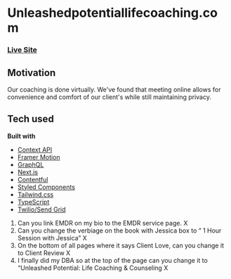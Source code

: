 # Unleashedpotentiallifecoaching.com

### [Live Site](https://www.unleashedpotentiallifecoaching.com/)

## Motivation

Our coaching is done virtually. We've found that meeting online allows for convenience and comfort of our client's while still maintaining privacy.

## Tech used

**Built with**

- [Context API](https://reactjs.org/docs/context.html)
- [Framer Motion](https://motion.io)
- [GraphQL](https://graphql.org/)
- [Next.js](https://nextjs.org/)
- [Contentful](https://contentful.com/)
- [Styled Components](https://styled-components.com/)
- [Tailwind.css](https://tailwindcss.com/)
- [TypeScript](https://www.typescriptlang.org/)
- [Twilio/Send Grid](https://www.twilio.com/sendgrid/email-api)

1. Can you link EMDR on my bio to the EMDR service page. X
2. Can you change the verbiage on the book with Jessica box to “ 1 Hour Session with Jessica” X
3. On the bottom of all pages where it says Client Love, can you change it to Client Review X
4. I finally did my DBA so at the top of the page can you change it to “Unleashed Potential: Life Coaching & Counseling X
